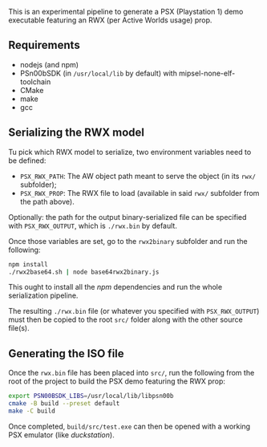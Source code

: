 This is an experimental pipeline to generate a PSX (Playstation 1) demo executable featuring an RWX (per Active Worlds usage) prop.

## Requirements

- nodejs (and npm)
- PSn00bSDK (in `/usr/local/lib` by default) with mipsel-none-elf-toolchain
- CMake
- make
- gcc

## Serializing the RWX model

Tu pick which RWX model to serialize, two environment variables need to be defined:
- `PSX_RWX_PATH`: The AW object path meant to serve the object (in its `rwx/` subfolder);
- `PSX_RWX_PROP`: The RWX file to load (available in said `rwx/` subfolder from the path above).

Optionally: the path for the output binary-serialized file can be specified with `PSX_RWX_OUTPUT`, which is `./rwx.bin` by default.

Once those variables are set, go to the `rwx2binary` subfolder and run the following:

```bash
npm install
./rwx2base64.sh | node base64rwx2binary.js
```

This ought to install all the _npm_ dependencies and run the whole serialization pipeline.

The resulting `./rwx.bin` file (or whatever you specified with `PSX_RWX_OUTPUT`) must then be copied to the root `src/` folder along with the other source file(s).

## Generating the ISO file

Once the `rwx.bin` file has been placed into `src/`, run the following from the root of the project to build the PSX demo featuring the RWX prop:

```bash
export PSN00BSDK_LIBS=/usr/local/lib/libpsn00b
cmake -B build --preset default
make -C build
```

Once completed, `build/src/test.exe` can then be opened with a working PSX emulator (like _duckstation_).
